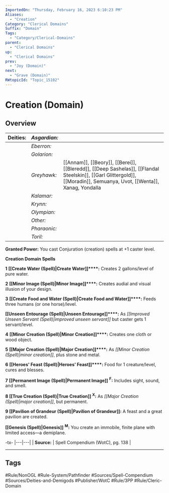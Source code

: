 ```yaml
---
ImportedOn: "Thursday, February 16, 2023 6:10:23 PM"
Aliases:
  - "Creation"
Category: "Clerical Domains"
Suffix: "Domain"
Tags:
  - "Category/Clerical-Domains"
parent:
  - "Clerical Domains"
up:
  - "Clerical Domains"
prev:
  - "Joy (Domain)"
next:
  - "Grave (Domain)"
RWtopicId: "Topic_15102"
---
```

# Creation (Domain)
## Overview
| **Deities:** | *Asgardian:* |  |
|---|---|---|
| | *Eberron:* |  |
| | *Golarion:* |  |
| | *Greyhawk:* | [[Annam]], [[Beory]], [[Berei]], [[Bleredd]], [[Deep Sashelas]], [[Flandal Steelskin]], [[Garl Glittergold]], [[Moradin]], Semuanya, Uvot, [[Wenta]], Xanag, Yondalla |
| | *Kalamar:* |  |
| | *Krynn:* |  |
| | *Olympian:* |  |
| | *Other:* |  |
| | *Pharaonic:* |  |
| | *Toril:* |  |

**Granted Power:** You cast Conjuration (creation) spells at +1 caster level.

**Creation Domain Spells**

**1** **[[Create Water (Spell)|Create Water]]****:** Creates 2 gallons/level of pure water.

**2** **[[Minor Image (Spell)|Minor Image]]****:** Creates audial and visual illusion of your design.

**3** **[[Create Food and Water (Spell)|Create Food and Water]]****:** Feeds three humans (or one horse)/level.

   **[[Unseen Entourage (Spell)|Unseen Entourage]]****:** As *[[Improved Unseen Servant (Spell)|improved unseen servant]]* but caster gets 1 servant/level.

**4** **[[Minor Creation (Spell)|Minor Creation]]****:** Creates one cloth or wood object.

**5** **[[Major Creation (Spell)|Major Creation]]****:** As *[[Minor Creation (Spell)|minor creation]]*, plus stone and metal.

**6** **[[Heroes' Feast (Spell)|Heroes’ Feast]]****:** Food for 1 creature/level, cures and blesses.

**7** **[[Permanent Image (Spell)|Permanent Image]]** **<sup>F</sup>:** Includes sight, sound, and smell.

**8 [[True Creation (Spell)|True Creation]] <sup>X</sup>:** As *[[Major Creation (Spell)|major creation]]*, but permanent.

**9 [[Pavilion of Grandeur (Spell)|Pavilion of Grandeur]]:** A feast and a great pavilion are created.

   **[[Genesis (Spell)|Genesis]]** **<sup>M</sup>:** You create an immobile, finite plane with limited access—a demiplane.


-tx-
|---|---|
| **Source:** | Spell Compendium (WotC), pg. 138 |


---
## Tags
#Rule/NonOGL #Rule-System/Pathfinder #Sources/Spell-Compendium #Sources/Deities-and-Demigods #Publisher/WotC #Rule/3PP #Rule/Cleric-Domain

